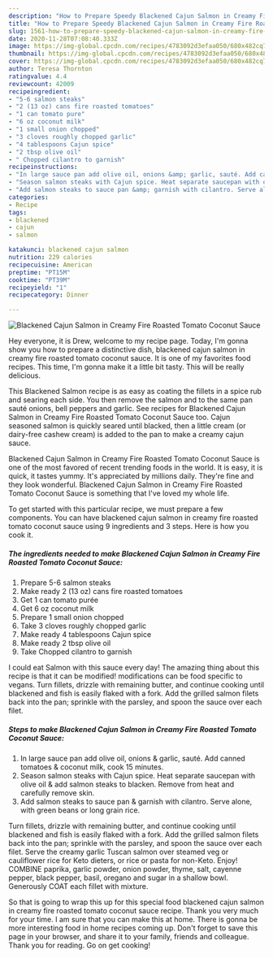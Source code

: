 ```yaml
---
description: "How to Prepare Speedy Blackened Cajun Salmon in Creamy Fire Roasted Tomato Coconut Sauce"
title: "How to Prepare Speedy Blackened Cajun Salmon in Creamy Fire Roasted Tomato Coconut Sauce"
slug: 1561-how-to-prepare-speedy-blackened-cajun-salmon-in-creamy-fire-roasted-tomato-coconut-sauce
date: 2020-11-28T07:08:40.333Z
image: https://img-global.cpcdn.com/recipes/4783092d3efaa050/680x482cq70/blackened-cajun-salmon-in-creamy-fire-roasted-tomato-coconut-sauce-recipe-main-photo.jpg
thumbnail: https://img-global.cpcdn.com/recipes/4783092d3efaa050/680x482cq70/blackened-cajun-salmon-in-creamy-fire-roasted-tomato-coconut-sauce-recipe-main-photo.jpg
cover: https://img-global.cpcdn.com/recipes/4783092d3efaa050/680x482cq70/blackened-cajun-salmon-in-creamy-fire-roasted-tomato-coconut-sauce-recipe-main-photo.jpg
author: Teresa Thornton
ratingvalue: 4.4
reviewcount: 42009
recipeingredient:
- "5-6 salmon steaks"
- "2 (13 oz) cans fire roasted tomatoes"
- "1 can tomato pure"
- "6 oz coconut milk"
- "1 small onion chopped"
- "3 cloves roughly chopped garlic"
- "4 tablespoons Cajun spice"
- "2 tbsp olive oil"
- " Chopped cilantro to garnish"
recipeinstructions:
- "In large sauce pan add olive oil, onions &amp; garlic, sauté. Add canned tomatoes &amp; coconut milk, cook 15 minutes."
- "Season salmon steaks with Cajun spice. Heat separate saucepan with olive oil &amp; add salmon steaks to blacken. Remove from heat and carefully remove skin."
- "Add salmon steaks to sauce pan &amp; garnish with cilantro. Serve alone, with green beans or long grain rice."
categories:
- Recipe
tags:
- blackened
- cajun
- salmon

katakunci: blackened cajun salmon 
nutrition: 229 calories
recipecuisine: American
preptime: "PT15M"
cooktime: "PT39M"
recipeyield: "1"
recipecategory: Dinner

---
```



![Blackened Cajun Salmon in Creamy Fire Roasted Tomato Coconut Sauce](https://img-global.cpcdn.com/recipes/4783092d3efaa050/680x482cq70/blackened-cajun-salmon-in-creamy-fire-roasted-tomato-coconut-sauce-recipe-main-photo.jpg)

Hey everyone, it is Drew, welcome to my recipe page. Today, I'm gonna show you how to prepare a distinctive dish, blackened cajun salmon in creamy fire roasted tomato coconut sauce. It is one of my favorites food recipes. This time, I'm gonna make it a little bit tasty. This will be really delicious.

This Blackened Salmon recipe is as easy as coating the fillets in a spice rub and searing each side. You then remove the salmon and to the same pan sauté onions, bell peppers and garlic. See recipes for Blackened Cajun Salmon in Creamy Fire Roasted Tomato Coconut Sauce too. Cajun seasoned salmon is quickly seared until blacked, then a little cream (or dairy-free cashew cream) is added to the pan to make a creamy cajun sauce.

Blackened Cajun Salmon in Creamy Fire Roasted Tomato Coconut Sauce is one of the most favored of recent trending foods in the world. It is easy, it is quick, it tastes yummy. It's appreciated by millions daily. They're fine and they look wonderful. Blackened Cajun Salmon in Creamy Fire Roasted Tomato Coconut Sauce is something that I've loved my whole life.


To get started with this particular recipe, we must prepare a few components. You can have blackened cajun salmon in creamy fire roasted tomato coconut sauce using 9 ingredients and 3 steps. Here is how you cook it.

<!--inarticleads1-->

##### The ingredients needed to make Blackened Cajun Salmon in Creamy Fire Roasted Tomato Coconut Sauce:

1. Prepare 5-6 salmon steaks
1. Make ready 2 (13 oz) cans fire roasted tomatoes
1. Get 1 can tomato purée
1. Get 6 oz coconut milk
1. Prepare 1 small onion chopped
1. Take 3 cloves roughly chopped garlic
1. Make ready 4 tablespoons Cajun spice
1. Make ready 2 tbsp olive oil
1. Take  Chopped cilantro to garnish


I could eat Salmon with this sauce every day! The amazing thing about this recipe is that it can be modified! modifications can be food specific to vegans. Turn fillets, drizzle with remaining butter, and continue cooking until blackened and fish is easily flaked with a fork. Add the grilled salmon filets back into the pan; sprinkle with the parsley, and spoon the sauce over each filet. 

<!--inarticleads2-->

##### Steps to make Blackened Cajun Salmon in Creamy Fire Roasted Tomato Coconut Sauce:

1. In large sauce pan add olive oil, onions &amp; garlic, sauté. Add canned tomatoes &amp; coconut milk, cook 15 minutes.
1. Season salmon steaks with Cajun spice. Heat separate saucepan with olive oil &amp; add salmon steaks to blacken. Remove from heat and carefully remove skin.
1. Add salmon steaks to sauce pan &amp; garnish with cilantro. Serve alone, with green beans or long grain rice.


Turn fillets, drizzle with remaining butter, and continue cooking until blackened and fish is easily flaked with a fork. Add the grilled salmon filets back into the pan; sprinkle with the parsley, and spoon the sauce over each filet. Serve the creamy garlic Tuscan salmon over steamed veg or cauliflower rice for Keto dieters, or rice or pasta for non-Keto. Enjoy! ️ COMBINE paprika, garlic powder, onion powder, thyme, salt, cayenne pepper, black pepper, basil, oregano and sugar in a shallow bowl. Generously COAT each fillet with mixture. 

So that is going to wrap this up for this special food blackened cajun salmon in creamy fire roasted tomato coconut sauce recipe. Thank you very much for your time. I am sure that you can make this at home. There is gonna be more interesting food in home recipes coming up. Don't forget to save this page in your browser, and share it to your family, friends and colleague. Thank you for reading. Go on get cooking!
